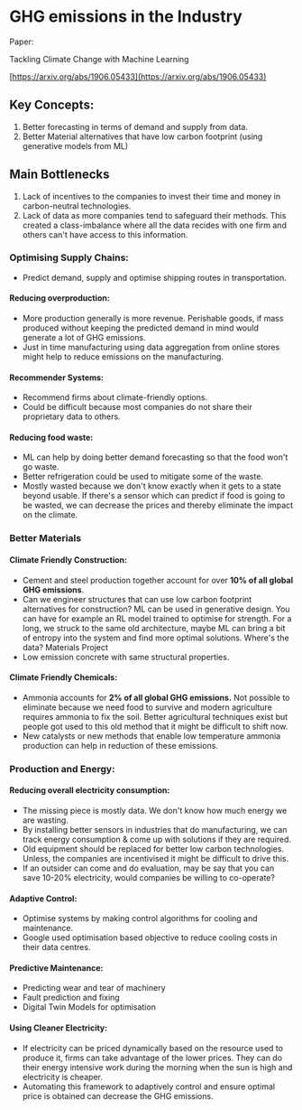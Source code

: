 # GHG emissions in the Industry

Paper: 

Tackling Climate Change with Machine Learning

[https://arxiv.org/abs/1906.05433](https://arxiv.org/abs/1906.05433)

## **Key Concepts:**

1. Better forecasting in terms of demand and supply from data.
2. Better Material alternatives that have low carbon footprint (using generative models from ML)

## Main Bottlenecks

1. Lack of incentives to the companies to invest their time and money in carbon-neutral technologies.
2. Lack of data as more companies tend to safeguard their methods. This created a class-imbalance where all the data recides with one firm and others can't have access to this information.

### Optimising Supply Chains:

* Predict demand, supply and optimise shipping routes in transportation.

#### Reducing overproduction:

* More production generally is more revenue. Perishable goods, if mass produced without keeping the predicted demand in mind would generate a lot of GHG emissions.
* Just in time manufacturing using data aggregation from online stores might help to reduce emissions on the manufacturing.

#### Recommender Systems:

* Recommend firms about climate-friendly options.
* Could be difficult because most companies do not share their proprietary data to others.

#### Reducing food waste:

* ML can help by doing better demand forecasting so that the food won't go waste.
* Better refrigeration could be used to mitigate some of the waste.
* Mostly wasted because we don't know exactly when it gets to a state beyond usable. If there's a sensor which can predict if food is going to be wasted, we can decrease the prices and thereby eliminate the impact on the climate.

### Better Materials

#### Climate Friendly Construction:

* Cement and steel production together account for over **10% of all global GHG emissions**.
* Can we engineer structures that can use low carbon footprint alternatives for construction? ML can be used in generative design. You can have for example an RL model trained to optimise for strength. For a long, we struck to the same old architecture, maybe ML can bring a bit of entropy into the system and find more optimal solutions. Where's the data? Materials Project
* Low emission concrete with same structural properties.

#### Climate Friendly Chemicals:

* Ammonia accounts for **2% of all global GHG emissions.** Not possible to eliminate because we need food to survive and modern agriculture requires ammonia to fix the soil. Better agricultural techniques exist but people got used to this old method that it might be difficult to shift now.
* New catalysts or new methods that enable low temperature ammonia production can help in reduction of these emissions.

### Production and Energy:

#### Reducing overall electricity consumption:

* The missing piece is mostly data. We don't know how much energy we are wasting.
* By installing better sensors in industries that do manufacturing, we can track energy consumption & come up with solutions if they are required.
* Old equipment should be replaced for better low carbon technologies. Unless, the companies are incentivised it might be difficult to drive this.
* If an outsider can come and do evaluation, may be say that you can save 10-20% electricity, would companies be willing to co-operate?

#### Adaptive Control:

* Optimise systems by making control algorithms for cooling and maintenance.
* Google used optimisation based objective to reduce cooling costs in their data centres. 

#### Predictive Maintenance:

* Predicting wear and tear of machinery
* Fault prediction and fixing
* Digital Twin Models for optimisation

#### Using Cleaner Electricity:

* If electricity can be priced dynamically based on the resource used to produce it, firms can take advantage of the lower prices. They can do their energy intensive work during the morning when the sun is high and electricity is cheaper.
* Automating this framework to adaptively control and ensure optimal price is obtained can decrease the GHG emissions.
